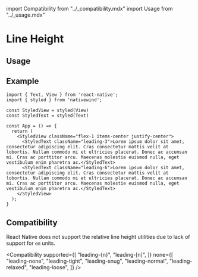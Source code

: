 import Compatibility from "../\_compatibility.mdx"
import Usage from "../\_usage.mdx"

# Line Height

## Usage

<Usage />

## Example

```SnackPlayer name=Hello%20World
import { Text, View } from 'react-native';
import { styled } from 'nativewind';

const StyledView = styled(View)
const StyledText = styled(Text)

const App = () => {
  return (
    <StyledView className="flex-1 items-center justify-center">
      <StyledText className="leading-3">Lorem ipsum dolor sit amet, consectetur adipiscing elit. Cras consectetur mattis velit at lobortis. Nullam commodo mi et ultricies placerat. Donec ac accumsan mi. Cras ac porttitor arcu. Maecenas molestie euismod nulla, eget vestibulum enim pharetra ac.</StyledText>
      <StyledText className="leading-6">Lorem ipsum dolor sit amet, consectetur adipiscing elit. Cras consectetur mattis velit at lobortis. Nullam commodo mi et ultricies placerat. Donec ac accumsan mi. Cras ac porttitor arcu. Maecenas molestie euismod nulla, eget vestibulum enim pharetra ac.</StyledText>
    </StyledView>
  );
}
```

## Compatibility

React Native does not support the relative line height utilities due to lack of support for `em` units.

<Compatibility
supported={[
"leading-{n}",
"leading-[n]",
]}
none={[
"leading-none",
"leading-tight",
"leading-snug",
"leading-normal",
"leading-relaxed",
"leading-loose",
]}
/>
